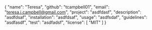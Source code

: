 {
	"name": "Teresa",
	"github": "tcampbell01",
	"email": "teresa.j.campbell@gmail.com",
	"project": "asdfdasf",
	"description": "asdfdsaf",
	"installation": "asdfdsaf",
	"usage": "asdfsdaf",
	"guidelines": "asdfasdf",
	"test": "asdfadsf",
	"license": [
		"MIT"
	]
}